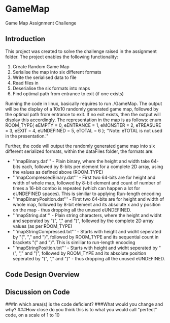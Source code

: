 # GameMap
Game Map Assignment Challenge

## Introduction
This project was created to solve the challenge raised in the assignment folder. The project enables the following functionality:<br>
1) Create Random Game Map <br>
2) Serialise the map into six different formats<br>
3) Write the serialised data to file<br>
4) Read files in<br>
5) Deserialise the six formats into maps<br>
6) Find optimal path from entrance to exit (if one exists)<br>

Running the code in linux, basically requires to run ./GameMap. The output will be the display of a 10x10 randomly generated game map, followed by the optimal path from entrance to exit. If no exit exists, then the output will display this accordingly.
The representation in the map is as follows:
enum ROOM_TYPE{
    eEMPTY = 0,
    eENTRANCE = 1,
    eMONSTER = 2,
    eTREASURE = 3,
    eEXIT = 4,
    eUNDEFINED = 5,
    eTOTAL = 6
};
''Note: eTOTAL is not used in the presentation.''

Further, the code will output the randomly generated game map into six different serialized formats, within the dataFiles folder, the formats are:
* '''mapBinary.dat''' - Plain binary, where the height and width take 64-bits each, followed by 8-bits per element for a complete 2D array, using the values as defined above (ROOM_TYPE)
* '''mapCompressedBinary.dat''' - First two 64-bits are for height and width of whole map, followed by 8-bit element and count of number of times a 16-bit combo is repeated (which can happen a lot for eUNDEFINED spaces). This is similiar to applying Run-length encoding  
* '''mapBinaryPosition.dat''' - First two 64-bits are for height and width of whole map, followed by 8-bit element and its absolute x and y position on the map - thus dropping all the unused eUNDEFINED.
* '''mapString.dat''' - Plain string characters, where the height and widht and seperated by "(", "," and ")", followed by the complete 2D array values (as per ROOM_TYPE)
* '''mapStringCompressed.txt''' - Starts with height and widht seperated by "(", "," and ")", followed by ROOM_TYPE and its sequential count in brackets "(" and ")". This is similiar to run-length encoding
* '''mapStringPosition.txt''' - Starts with height and widht seperated by "(", "," and ")", followed by ROOM_TYPE and its absolute position seperated by "(", "," and ")" - thus dropping all the unused eUNDEFINED.

## Code Design Overview

## Discussion on Code
###In which area(s) is the code deficient?
###What would you change and why?
###How close do you think this is to what you would call "perfect" code, on a scale of 1 to 10

